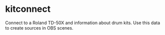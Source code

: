 # kitconnect
Connect to a Roland TD-50X and information about drum kits. Use this data to create sources in OBS scenes.
